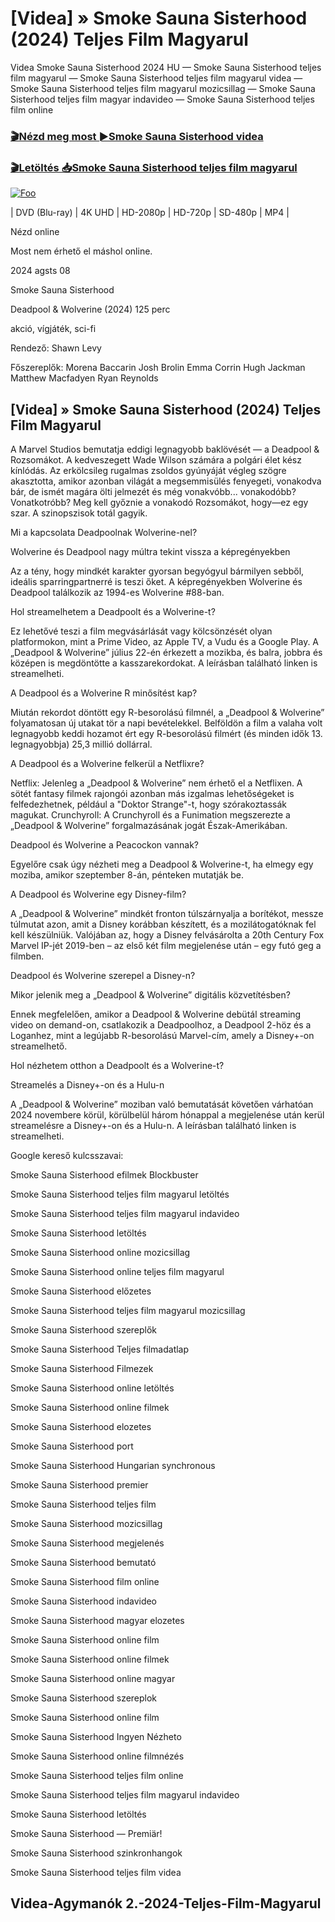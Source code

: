 <h1 tabindex="-1" class="heading-element" dir="auto">[Videa] » Smoke Sauna Sisterhood (2024) Teljes Film Magyarul </h1>

Videa Smoke Sauna Sisterhood 2024 HU — Smoke Sauna Sisterhood teljes film magyarul — Smoke Sauna Sisterhood teljes film magyarul videa — Smoke Sauna Sisterhood teljes film magyarul mozicsillag — Smoke Sauna Sisterhood teljes film magyar indavideo — Smoke Sauna Sisterhood teljes film online

<h3><a href="https://dmov.fun/movie/1058688/smoke-sauna-sisterhood-gityub" rel="nofollow">🎬Nézd meg most ►Smoke Sauna Sisterhood videa</a></h3>

<h3><a href="https://dmov.fun/movie/1058688/smoke-sauna-sisterhood-gityub" rel="nofollow">🎬Letöltés 📥Smoke Sauna Sisterhood teljes film magyarul</a></h3>

<a href="https://dmov.fun/movie/1058688/smoke-sauna-sisterhood-gityub" rel="nofollow"><img src="https://camo.githubusercontent.com/917e6ed5c302499242165dcc02bdbce85c075fd21b35918eb9c0b771855261b8/68747470733a2f2f7374617469632e7769787374617469632e636f6d2f6d656469612f6232343966395f61646163386637306662336634356238383639313639366337376465313866337e6d76322e676966" alt="Foo" style="max-width: 100%;"></a>


| DVD (Blu-ray) | 4K UHD | HD-2080p | HD-720p | SD-480p | MP4 |

Nézd online

Most nem érhető el máshol online.

2024 agsts 08

Smoke Sauna Sisterhood

Deadpool & Wolverine (2024) 125 perc

akció, vígjáték, sci-fi

Rendező: Shawn Levy

Főszereplők: Morena Baccarin Josh Brolin Emma Corrin Hugh Jackman Matthew Macfadyen Ryan Reynolds

## [Videa] » Smoke Sauna Sisterhood (2024) Teljes Film Magyarul

A Marvel Studios bemutatja eddigi legnagyobb baklövését — a Deadpool & Rozsomákot. A kedveszegett Wade Wilson számára a polgári élet kész kínlódás. Az erkölcsileg rugalmas zsoldos gyúnyáját végleg szögre akasztotta, amikor azonban világát a megsemmisülés fenyegeti, vonakodva bár, de ismét magára ölti jelmezét és még vonakvóbb... vonakodóbb? Vonatkotróbb? Meg kell győznie a vonakodó Rozsomákot, hogy—ez egy szar. A szinopszisok totál gagyik.

Mi a kapcsolata Deadpoolnak Wolverine-nel?

Wolverine és Deadpool nagy múltra tekint vissza a képregényekben

Az a tény, hogy mindkét karakter gyorsan begyógyul bármilyen sebből, ideális sparringpartnerré is teszi őket. A képregényekben Wolverine és Deadpool találkozik az 1994-es Wolverine #88-ban.

Hol streamelhetem a Deadpoolt és a Wolverine-t?

Ez lehetővé teszi a film megvásárlását vagy kölcsönzését olyan platformokon, mint a Prime Video, az Apple TV, a Vudu és a Google Play. A „Deadpool & Wolverine” július 22-én érkezett a mozikba, és balra, jobbra és középen is megdöntötte a kasszarekordokat. A leírásban található linken is streamelheti.

A Deadpool és a Wolverine R minősítést kap?

Miután rekordot döntött egy R-besorolású filmnél, a „Deadpool & Wolverine” folyamatosan új utakat tör a napi bevételekkel. Belföldön a film a valaha volt legnagyobb keddi hozamot ért egy R-besorolású filmért (és minden idők 13. legnagyobbja) 25,3 millió dollárral.

A Deadpool és a Wolverine felkerül a Netflixre?

Netflix: Jelenleg a „Deadpool & Wolverine” nem érhető el a Netflixen. A sötét fantasy filmek rajongói azonban más izgalmas lehetőségeket is felfedezhetnek, például a "Doktor Strange"-t, hogy szórakoztassák magukat. Crunchyroll: A Crunchyroll és a Funimation megszerezte a „Deadpool & Wolverine” forgalmazásának jogát Észak-Amerikában.

Deadpool és Wolverine a Peacockon vannak?

Egyelőre csak úgy nézheti meg a Deadpool & Wolverine-t, ha elmegy egy moziba, amikor szeptember 8-án, pénteken mutatják be.

A Deadpool és Wolverine egy Disney-film?

A „Deadpool & Wolverine” mindkét fronton túlszárnyalja a borítékot, messze túlmutat azon, amit a Disney korábban készített, és a mozilátogatóknak fel kell készülniük. Valójában az, hogy a Disney felvásárolta a 20th Century Fox Marvel IP-jét 2019-ben – az első két film megjelenése után – egy futó geg a filmben.

Deadpool és Wolverine szerepel a Disney-n?

Mikor jelenik meg a „Deadpool & Wolverine” digitális közvetítésben?

Ennek megfelelően, amikor a Deadpool & Wolverine debütál streaming video on demand-on, csatlakozik a Deadpoolhoz, a Deadpool 2-höz és a Loganhez, mint a legújabb R-besorolású Marvel-cím, amely a Disney+-on streamelhető.

Hol nézhetem otthon a Deadpoolt és a Wolverine-t?

Streamelés a Disney+-on és a Hulu-n

A „Deadpool & Wolverine” moziban való bemutatását követően várhatóan 2024 novembere körül, körülbelül három hónappal a megjelenése után kerül streamelésre a Disney+-on és a Hulu-n. A leírásban található linken is streamelheti.

Google kereső kulcsszavai:

Smoke Sauna Sisterhood efilmek Blockbuster

Smoke Sauna Sisterhood teljes film magyarul letöltés

Smoke Sauna Sisterhood teljes film magyarul indavideo

Smoke Sauna Sisterhood letöltés

Smoke Sauna Sisterhood online mozicsillag

Smoke Sauna Sisterhood online teljes film magyarul

Smoke Sauna Sisterhood előzetes

Smoke Sauna Sisterhood teljes film magyarul mozicsillag

Smoke Sauna Sisterhood szereplők

Smoke Sauna Sisterhood Teljes filmadatlap

Smoke Sauna Sisterhood Filmezek

Smoke Sauna Sisterhood online letöltés

Smoke Sauna Sisterhood online filmek

Smoke Sauna Sisterhood elozetes

Smoke Sauna Sisterhood port

Smoke Sauna Sisterhood Hungarian synchronous

Smoke Sauna Sisterhood premier

Smoke Sauna Sisterhood teljes film

Smoke Sauna Sisterhood mozicsillag

Smoke Sauna Sisterhood megjelenés

Smoke Sauna Sisterhood bemutató

Smoke Sauna Sisterhood film online

Smoke Sauna Sisterhood indavideo

Smoke Sauna Sisterhood magyar elozetes

Smoke Sauna Sisterhood online film

Smoke Sauna Sisterhood online filmek

Smoke Sauna Sisterhood online magyar

Smoke Sauna Sisterhood szereplok

Smoke Sauna Sisterhood online film

Smoke Sauna Sisterhood Ingyen Nézheto

Smoke Sauna Sisterhood online filmnézés

Smoke Sauna Sisterhood teljes film online

Smoke Sauna Sisterhood teljes film magyarul indavideo

Smoke Sauna Sisterhood letöltés

Smoke Sauna Sisterhood — Premiär!

Smoke Sauna Sisterhood szinkronhangok

Smoke Sauna Sisterhood teljes film videa

## Videa-Agymanók 2.-2024-Teljes-Film-Magyarul
